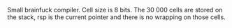 Small brainfuck compiler.
Cell size is 8 bits.
The 30 000 cells are stored on the stack, rsp is the current pointer and there is no wrapping on those cells.
